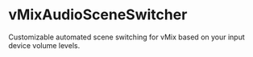 # vMixAudioSceneSwitcher
Customizable automated scene switching for vMix based on your input device volume levels.
